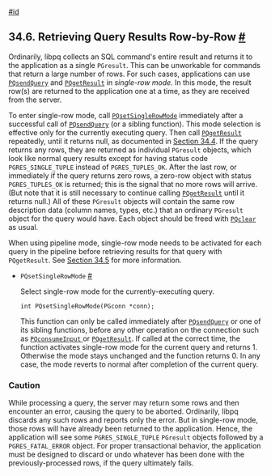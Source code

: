 [#id](#LIBPQ-SINGLE-ROW-MODE)

## 34.6. Retrieving Query Results Row-by-Row [#](#LIBPQ-SINGLE-ROW-MODE)



Ordinarily, libpq collects an SQL command's entire result and returns it to the application as a single `PGresult`. This can be unworkable for commands that return a large number of rows. For such cases, applications can use [`PQsendQuery`](libpq-async#LIBPQ-PQSENDQUERY) and [`PQgetResult`](libpq-async#LIBPQ-PQGETRESULT) in *single-row mode*. In this mode, the result row(s) are returned to the application one at a time, as they are received from the server.

To enter single-row mode, call [`PQsetSingleRowMode`](libpq-single-row-mode#LIBPQ-PQSETSINGLEROWMODE) immediately after a successful call of [`PQsendQuery`](libpq-async#LIBPQ-PQSENDQUERY) (or a sibling function). This mode selection is effective only for the currently executing query. Then call [`PQgetResult`](libpq-async#LIBPQ-PQGETRESULT) repeatedly, until it returns null, as documented in [Section 34.4](libpq-async). If the query returns any rows, they are returned as individual `PGresult` objects, which look like normal query results except for having status code `PGRES_SINGLE_TUPLE` instead of `PGRES_TUPLES_OK`. After the last row, or immediately if the query returns zero rows, a zero-row object with status `PGRES_TUPLES_OK` is returned; this is the signal that no more rows will arrive. (But note that it is still necessary to continue calling [`PQgetResult`](libpq-async#LIBPQ-PQGETRESULT) until it returns null.) All of these `PGresult` objects will contain the same row description data (column names, types, etc.) that an ordinary `PGresult` object for the query would have. Each object should be freed with [`PQclear`](libpq-exec#LIBPQ-PQCLEAR) as usual.

When using pipeline mode, single-row mode needs to be activated for each query in the pipeline before retrieving results for that query with `PQgetResult`. See [Section 34.5](libpq-pipeline-mode) for more information.

* `PQsetSingleRowMode` [#](#LIBPQ-PQSETSINGLEROWMODE)

  Select single-row mode for the currently-executing query.

  ```
  int PQsetSingleRowMode(PGconn *conn);
  ```

  This function can only be called immediately after [`PQsendQuery`](libpq-async#LIBPQ-PQSENDQUERY) or one of its sibling functions, before any other operation on the connection such as [`PQconsumeInput` ](libpq-async#LIBPQ-PQCONSUMEINPUT)or [`PQgetResult`](libpq-async#LIBPQ-PQGETRESULT). If called at the correct time, the function activates single-row mode for the current query and returns 1. Otherwise the mode stays unchanged and the function returns 0. In any case, the mode reverts to normal after completion of the current query.

### Caution

While processing a query, the server may return some rows and then encounter an error, causing the query to be aborted. Ordinarily, libpq discards any such rows and reports only the error. But in single-row mode, those rows will have already been returned to the application. Hence, the application will see some `PGRES_SINGLE_TUPLE` `PGresult` objects followed by a `PGRES_FATAL_ERROR` object. For proper transactional behavior, the application must be designed to discard or undo whatever has been done with the previously-processed rows, if the query ultimately fails.